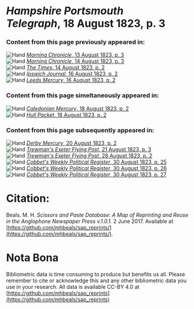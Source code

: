 # *Hampshire Portsmouth Telegraph*, 18 August 1823, p. 3  
  
### Content from this page previously appeared in:  
![Hand](http://scissorsandpaste.net/wp-content/uploads/2017/06/smallhandpointer.png) [*Morning Chronicle*, 13 August 1823, p. 3](https://mhbeals.github.io/sap_html/Morning-Chronicle/Morning-Chronicle-13-August-1823-p-3)  
![Hand](http://scissorsandpaste.net/wp-content/uploads/2017/06/smallhandpointer.png) [*Morning Chronicle*, 14 August 1823, p. 3](https://mhbeals.github.io/sap_html/Morning-Chronicle/Morning-Chronicle-14-August-1823-p-3)  
![Hand](http://scissorsandpaste.net/wp-content/uploads/2017/06/smallhandpointer.png) [*The Times*, 14 August 1823, p. 2](https://mhbeals.github.io/sap_html/The-Times/The-Times-14-August-1823-p-2)  
![Hand](http://scissorsandpaste.net/wp-content/uploads/2017/06/smallhandpointer.png) [*Ipswich Journal*, 16 August 1823, p. 2](https://mhbeals.github.io/sap_html/Ipswich-Journal/Ipswich-Journal-16-August-1823-p-2)  
![Hand](http://scissorsandpaste.net/wp-content/uploads/2017/06/smallhandpointer.png) [*Leeds Mercury*, 16 August 1823, p. 2](https://mhbeals.github.io/sap_html/Leeds-Mercury/Leeds-Mercury-16-August-1823-p-2)  
  
### Content from this page simeltaneously appeared in:  
![Hand](http://scissorsandpaste.net/wp-content/uploads/2017/06/smallhandpointer.png) [*Caledonian Mercury*, 18 August 1823, p. 2](https://mhbeals.github.io/sap_html/Caledonian-Mercury/Caledonian-Mercury-18-August-1823-p-2)  
![Hand](http://scissorsandpaste.net/wp-content/uploads/2017/06/smallhandpointer.png) [*Hull Packet*, 18 August 1823, p. 2](https://mhbeals.github.io/sap_html/Hull-Packet/Hull-Packet-18-August-1823-p-2)  
  
### Content from this page subsequently appeared in:  
![Hand](http://scissorsandpaste.net/wp-content/uploads/2017/06/smallhandpointer.png) [*Derby Mercury*, 20 August 1823, p. 2](https://mhbeals.github.io/sap_html/Derby-Mercury/Derby-Mercury-20-August-1823-p-2)  
![Hand](http://scissorsandpaste.net/wp-content/uploads/2017/06/smallhandpointer.png) [*Trewman's Exeter Flying Post*, 21 August 1823, p. 3](https://mhbeals.github.io/sap_html/Trewman's-Exeter-Flying-Post/Trewman's-Exeter-Flying-Post-21-August-1823-p-3)  
![Hand](http://scissorsandpaste.net/wp-content/uploads/2017/06/smallhandpointer.png) [*Trewman's Exeter Flying Post*, 28 August 1823, p. 2](https://mhbeals.github.io/sap_html/Trewman's-Exeter-Flying-Post/Trewman's-Exeter-Flying-Post-28-August-1823-p-2)  
![Hand](http://scissorsandpaste.net/wp-content/uploads/2017/06/smallhandpointer.png) [*Cobbet's Weekly Political Register*, 30 August 1823, p. 25](https://mhbeals.github.io/sap_html/Cobbet's-Weekly-Political-Register/Cobbet's-Weekly-Political-Register-30-August-1823-p-25)  
![Hand](http://scissorsandpaste.net/wp-content/uploads/2017/06/smallhandpointer.png) [*Cobbet's Weekly Political Register*, 30 August 1823, p. 26](https://mhbeals.github.io/sap_html/Cobbet's-Weekly-Political-Register/Cobbet's-Weekly-Political-Register-30-August-1823-p-26)  
![Hand](http://scissorsandpaste.net/wp-content/uploads/2017/06/smallhandpointer.png) [*Cobbet's Weekly Political Register*, 30 August 1823, p. 27](https://mhbeals.github.io/sap_html/Cobbet's-Weekly-Political-Register/Cobbet's-Weekly-Political-Register-30-August-1823-p-27)  


# Citation: 

Beals. M. H. *Scissors and Paste Database: A Map of Reprinting and Reuse in the Anglophone Newspaper Press v.1.0.1.* 2 June 2017. Available at [https://github.com/mhbeals/sap_reprints/](https://github.com/mhbeals/sap_reprints/). 

# Nota Bona

Bibliometric data is time consuming to produce but benefits us all. Please remember to cite or acknowledge this and any other bibliometric data you use in your research. All data is available CC-BY 4.0 at [https://github.com/mhbeals/sap_reprints](https://github.com/mhbeals/sap_reprints)
